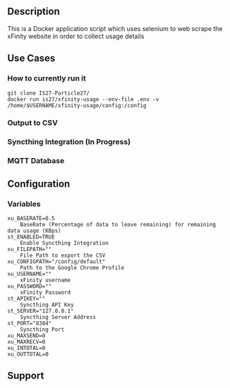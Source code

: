 ## Description
This is a Docker application script which uses selenium to web scrape the xFinity website in order to collect usage details

## Use Cases
### How to currently run it
    git clone IS27-Particle27/
    docker run is27/xfinity-usage --env-file .env -v /home/$USERNAME/xfinity-usage/config:/config
### Output to CSV
### Syncthing Integration (In Progress)
### MQTT Database

## Configuration
### Variables
    xu_BASERATE=0.5
        BaseRate (Percentage of data to leave remaining) for remaining data usage (KBps)
    st_ENABLED=TRUE
        Enable Syncthing Integration
    xu_FILEPATH=""
        File Path to export the CSV
    xu_CONFIGPATH="/config/default"
        Path to the Google Chrome Profile
    xu_USERNAME=""
        xFinity username
    xu_PASSWORD=""
        xFinity Password
    st_APIKEY=""
        Syncthing API Key
    st_SERVER="127.0.0.1"
        Syncthing Server Address
    st_PORT="8384"
        Syncthing Port
    xu_MAXSEND=0
    xu_MAXRECV=0
    xu_INTOTAL=0
    xu_OUTTOTAL=0

## Support
